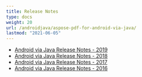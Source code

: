 ```yaml
---
title: Release Notes
type: docs
weight: 20
url: /androidjava/aspose-pdf-for-android-via-java/
lastmod: "2021-06-05"
---
```


- [Android via Java Release Notes - 2019](/pdf/java/android-via-java-release-notes-2019/)
- [Android via Java Release Notes - 2018](/pdf/java/android-via-java-release-notes-2018/)
- [Android via Java Release Notes - 2017](/pdf/java/android-via-java-release-notes-2017/)
- [Android via Java Release Notes - 2016](/pdf/java/android-via-java-release-notes-2016/)
